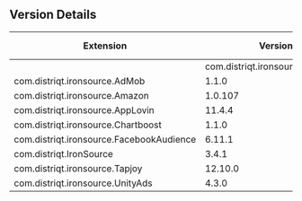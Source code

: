 ## Version Details

| Extension | Version | Android Lib | iOS Lib |
| --- | --- | --- | --- |
		| com.distriqt.ironsource.AdColony | 4.8.0 | 4.3.12 | 4.3.14 |
| com.distriqt.ironsource.AdMob | 1.1.0 | 4.3.29 | 4.3.34 |
| com.distriqt.ironsource.Amazon | 1.0.107 | 4.3.4 | 4.3.6 |
| com.distriqt.ironsource.AppLovin | 11.4.4 | 4.3.33 | 4.3.34 |
| com.distriqt.ironsource.Chartboost | 1.1.0 | 4.3.9 | 4.3.10 |
| com.distriqt.ironsource.FacebookAudience | 6.11.1 | 4.3.37 | 4.3.37 |
| com.distriqt.IronSource | 3.4.1 | 7.2.4 | 7.2.4 |
| com.distriqt.ironsource.Tapjoy | 12.10.0 | 4.1.21 | 4.1.21 |
| com.distriqt.ironsource.UnityAds | 4.3.0 | 4.3.22 | 4.3.23 |
